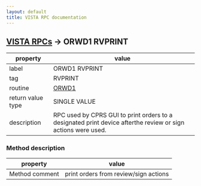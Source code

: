 ```yaml
---
layout: default
title: VISTA RPC documentation
---
```




## [VISTA RPCs](TableOfContent.md) &#8594; ORWD1 RVPRINT 

 property | value 
--- | --- 
 label | ORWD1 RVPRINT
 tag | RVPRINT
 routine | [ORWD1](http://code.osehra.org/dox/Routine_ORWD1_source.html)
 return value type | SINGLE VALUE
 description | RPC used by CPRS GUI to print orders to a designated print device afterthe review or sign actions were used.


### Method description

 property | value 
--- | --- 
 Method comment | print orders from review/sign actions
